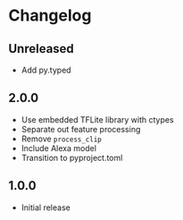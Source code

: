 # Changelog

## Unreleased

- Add py.typed

## 2.0.0

- Use embedded TFLite library with ctypes
- Separate out feature processing
- Remove `process_clip`
- Include Alexa model
- Transition to pyproject.toml

## 1.0.0

- Initial release
